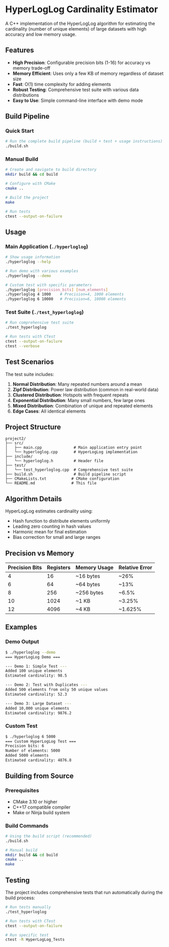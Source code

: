 # HyperLogLog Cardinality Estimator

A C++ implementation of the HyperLogLog algorithm for estimating the cardinality (number of unique elements) of large datasets with high accuracy and low memory usage.

## Features

- **High Precision**: Configurable precision bits (1-16) for accuracy vs memory trade-off
- **Memory Efficient**: Uses only a few KB of memory regardless of dataset size
- **Fast**: O(1) time complexity for adding elements
- **Robust Testing**: Comprehensive test suite with various data distributions
- **Easy to Use**: Simple command-line interface with demo mode

## Build Pipeline

### Quick Start
```bash
# Run the complete build pipeline (build + test + usage instructions)
./build.sh
```

### Manual Build
```bash
# Create and navigate to build directory
mkdir build && cd build

# Configure with CMake
cmake ..

# Build the project
make

# Run tests
ctest --output-on-failure
```

## Usage

### Main Application (`./hyperloglog`)

```bash
# Show usage information
./hyperloglog --help

# Run demo with various examples
./hyperloglog --demo

# Custom test with specific parameters
./hyperloglog [precision_bits] [num_elements]
./hyperloglog 4 1000    # Precision=4, 1000 elements
./hyperloglog 6 10000   # Precision=6, 10000 elements
```

### Test Suite (`./test_hyperloglog`)

```bash
# Run comprehensive test suite
./test_hyperloglog

# Run tests with CTest
ctest --output-on-failure
ctest --verbose
```

## Test Scenarios

The test suite includes:

1. **Normal Distribution**: Many repeated numbers around a mean
2. **Zipf Distribution**: Power law distribution (common in real-world data)
3. **Clustered Distribution**: Hotspots with frequent repeats
4. **Exponential Distribution**: Many small numbers, few large ones
5. **Mixed Distribution**: Combination of unique and repeated elements
6. **Edge Cases**: All identical elements

## Project Structure

```
project2/
├── src/
│   ├── main.cpp              # Main application entry point
│   └── hyperloglog.cpp       # HyperLogLog implementation
├── include/
│   └── hyperloglog.h         # Header file
├── test/
│   └── test_hyperloglog.cpp  # Comprehensive test suite
├── build.sh                  # Build pipeline script
├── CMakeLists.txt           # CMake configuration
└── README.md                # This file
```

## Algorithm Details

HyperLogLog estimates cardinality using:
- Hash function to distribute elements uniformly
- Leading zero counting in hash values
- Harmonic mean for final estimation
- Bias correction for small and large ranges

## Precision vs Memory

| Precision Bits | Registers | Memory Usage | Relative Error |
|----------------|-----------|--------------|----------------|
| 4              | 16        | ~16 bytes    | ~26%           |
| 6              | 64        | ~64 bytes    | ~13%           |
| 8              | 256       | ~256 bytes   | ~6.5%          |
| 10             | 1024      | ~1 KB        | ~3.25%         |
| 12             | 4096      | ~4 KB        | ~1.625%        |

## Examples

### Demo Output
```bash
$ ./hyperloglog --demo
=== HyperLogLog Demo ===

--- Demo 1: Simple Test ---
Added 100 unique elements
Estimated cardinality: 98.5

--- Demo 2: Test with Duplicates ---
Added 500 elements from only 50 unique values
Estimated cardinality: 52.3

--- Demo 3: Large Dataset ---
Added 10,000 unique elements
Estimated cardinality: 9876.2
```

### Custom Test
```bash
$ ./hyperloglog 6 5000
=== Custom HyperLogLog Test ===
Precision bits: 6
Number of elements: 5000
Added 5000 elements
Estimated cardinality: 4876.8
```

## Building from Source

### Prerequisites
- CMake 3.10 or higher
- C++17 compatible compiler
- Make or Ninja build system

### Build Commands
```bash
# Using the build script (recommended)
./build.sh

# Manual build
mkdir build && cd build
cmake ..
make
```

## Testing

The project includes comprehensive tests that run automatically during the build process:

```bash
# Run tests manually
./test_hyperloglog

# Run tests with CTest
ctest --output-on-failure

# Run specific test
ctest -R HyperLogLog_Tests
```